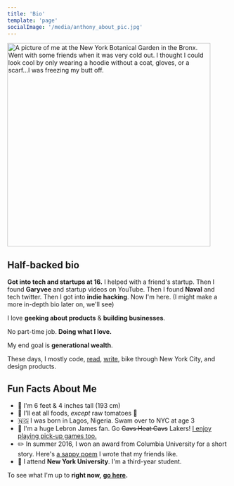 ```yaml
---
title: 'Bio'
template: 'page'
socialImage: '/media/anthony_about_pic.jpg'
---
```


<img src="https://i.ibb.co/MPDz2pC/anthony-about-pic.jpg" alt="A picture of me at the New York Botanical Garden in the Bronx. Went with some friends when it was very cold out. I thought I could look cool by only wearing a hoodie without a coat, gloves, or a scarf...I was freezing my butt off." border="0" height="462">

<br/>

## Half-backed bio

**Got into tech and startups at 16.** I helped with a friend's startup. Then I found **Garyvee** and startup videos on YouTube. Then I found **Naval** and tech twitter. Then I got into **indie hacking**. Now I'm here. (I might make a more in-depth bio later on, we'll see)

I love **geeking about products** & **building businesses**.

No part-time job. **Doing what I love.**

My end goal is **generational wealth**.

These days, I mostly code, [read](/pages/reading), [write](/), bike through New York City, and design products.

## Fun Facts About Me

- 📏 I'm 6 feet & 4 inches tall (193 cm)
- 🍅 I'll eat all foods, _except_ raw tomatoes 🤮
- 🇳🇬 I was born in Lagos, Nigeria. Swam over to NYC at age 3
- 🏀 I'm a huge Lebron James fan. Go ~~Cavs Heat Cavs~~ Lakers! [I enjoy playing pick-up games too.](https://www.instagram.com/p/BxoBH1LhDQ8/?utm_source=ig_web_copy_link)
- ✏️ In summer 2016, I won an award from Columbia University for a short story. Here's [a sappy poem](https://www.instagram.com/p/BkbUCbMAw7K/?utm_source=ig_web_copy_link) I wrote that my friends like.
- 🎒 I attend **New York University**. I'm a third-year student.

To see what I'm up to **right now,** **[go here](/pages/now).**
